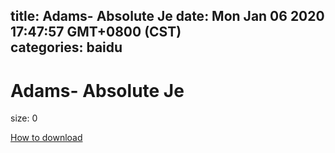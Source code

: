 
title: Adams- Absolute Je
date: Mon Jan 06 2020 17:47:57 GMT+0800 (CST)    
categories: baidu
---

# Adams- Absolute Je
size: 0
 
 

[How to download](https://bpcam.bemobtrk.com/go/2ceec3aa-1ca2-46d6-b9ff-aaa5c184517c?jno=3438)